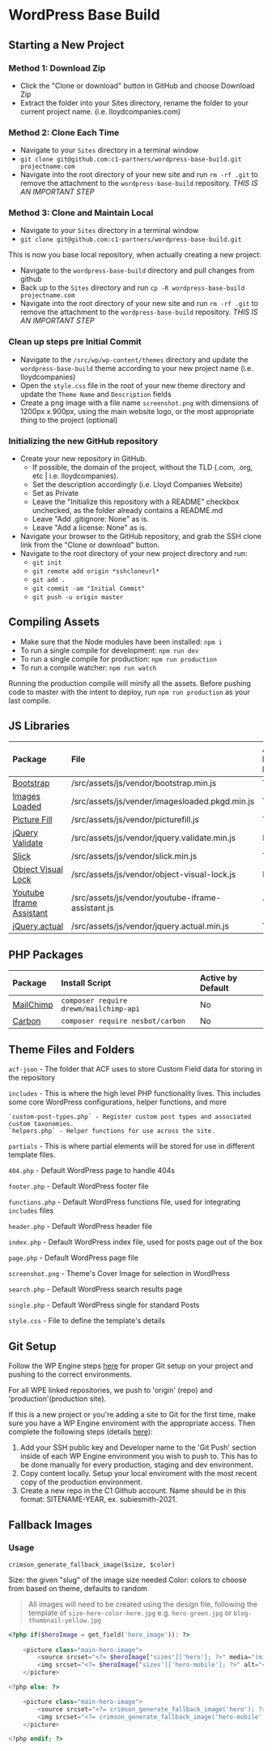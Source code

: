 # WordPress Base Build

## Starting a New Project

### Method 1: Download Zip

- Click the "Clone or download" button in GitHub and choose Download Zip
- Extract the folder into your Sites directory, rename the folder to your current project name. (i.e. lloydcompanies.com)

### Method 2: Clone Each Time

- Navigate to your `Sites` directory in a terminal window
- `git clone git@github.com:c1-partners/wordpress-base-build.git projectname.com`
- Navigate into the root directory of your new site and run `rm -rf .git` to remove the attachment to the `wordpress-base-build` repository. *THIS IS AN IMPORTANT STEP*

### Method 3: Clone and Maintain Local

- Navigate to your `Sites` directory in a terminal window
- `git clone git@github.com:c1-partners/wordpress-base-build.git`

This is now you base local repository, when actually creating a new project:

- Navigate to the `wordpress-base-build` directory and pull changes from github
- Back up to the `Sites` directory and run `cp -R wordpress-base-build projectname.com`
- Navigate into the root directory of your new site and run `rm -rf .git` to remove the attachment to the `wordpress-base-build` repository. *THIS IS AN IMPORTANT STEP*

### Clean up steps pre Initial Commit

- Navigate to the `/src/wp/wp-content/themes` directory and update the `wordpress-base-build` theme according to your new project name (i.e. lloydcompanies)
- Open the `style.css` file in the root of your new theme directory and update the `Theme Name` and `Description` fields
- Create a png image with a file name `screenshot.png` with dimensions of 1200px x 900px, using the main website logo, or the most appropriate thing to the project (optional)

### Initializing the new GitHub repository

- Create your new repository in GitHub.
    + If possible, the domain of the project, without the TLD (.com, .org, etc | i.e. lloydcompanies).
    + Set the description accordingly (i.e. Lloyd Companies Website)
    + Set as Private
    + Leave the "Initialize this repository with a README" checkbox unchecked, as the folder already contains a README.md
    + Leave "Add .gitignore: None" as is.
    + Leave "Add a license: None" as is.
- Navigate your browser to the GitHub repository, and grab the SSH clone link from the "Clone or download" button.
- Navigate to the root directory of your new project directory and run:
    + `git init`
    + `git remote add origin *sshcloneurl*`
    + `git add .`
    + `git commit -am "Initial Commit"`
    + `git push -u origin master`



## Compiling Assets

- Make sure that the Node modules have been installed: `npm i`
- To run a single compile for development: `npm run dev`
- To run a single compile for production: `npm run production`
- To run a compile watcher: `npm run watch`

Running the production compile will minify all the assets. Before pushing code to master with the intent to deploy, run `npm run production` as your last compile.


## JS Libraries

| Package | File | Active by Default | Version |
| :------ | :--- | :---------------- | :------ |
| [Bootstrap](http://getbootstrap.com/) | /src/assets/js/vendor/bootstrap.min.js | Yes | 4.1.0 |
| [Images Loaded](https://imagesloaded.desandro.com/) | /src/assets/js/vender/imagesloaded.pkgd.min.js | Yes | 4.1.0 |
| [Picture Fill](http://scottjehl.github.io/picturefill/) | /src/assets/js/vendor/picturefill.js | Yes | 3.0.2 |
| [jQuery Validate](https://jqueryvalidation.org/) | /src/assets/js/vendor/jquery.validate.min.js | No | 1.15.0 |
| [Slick](http://kenwheeler.github.io/slick/) | /src/assets/js/vendor/slick.min.js | Yes | 1.6.0 |
| [Object Visual Lock](https://github.com/trevorllarson/object-visual-lock) | /src/assets/js/vendor/object-visual-lock.js | No | 1.0.16 |
| [Youtube Iframe Assistant](https://github.com/trevorllarson/youtube-iframe-assistant) | /src/assets/js/vendor/youtube-iframe-assistant.js | Yes | 1.0.10 |
| [jQuery.actual](https://github.com/dreamerslab/jquery.actual) | /src/assets/js/vendor/jquery.actual.min.js | Yes | 1.0.19 |



## PHP Packages

| Package | Install Script | Active by Default |
| :------ | :--- | :---------------- |
| [MailChimp](https://github.com/drewm/mailchimp-api) | `composer require drewm/mailchimp-api` | No |
| [Carbon](https://carbon.nesbot.com/docs/) | `composer require nesbot/carbon` | No |

## Theme Files and Folders

`acf-json` - The folder that ACF uses to store Custom Field data for storing in the repository

`includes` - This is where the high level PHP functionality lives. This includes some core WordPress configurations, helper functions, and more

    `custom-post-types.php` - Register custom post types and associated custom taxonomies.
    `helpers.php` - Helper functions for use across the site.

`partials` - This is where partial elements will be stored for use in different template files.

`404.php` - Default WordPress page to handle 404s

`footer.php` - Default WordPress footer file

`functions.php` - Default WordPress functions file, used for integrating `includes` files

`header.php` - Default WordPress header file

`index.php` - Default WordPress index file, used for posts page out of the box

`page.php` - Default WordPress page file

`screenshot.png` - Theme's Cover Image for selection in WordPress

`search.php` - Default WordPress search results page

`single.php` - Default WordPress single for standard Posts

`style.css` - File to define the template's details

## Git Setup

Follow the WP Engine steps <a href="https://wpengine.com/support/git/#Option_B_Keep_WordPress_core_files_versioned">here</a> for proper Git setup on your project and pushing to the correct environments.

For all WPE linked repositories, we push to 'origin' (repo) and 'production'(production site). 

If this is a new project or you're adding a site to Git for the first time, make sure you have a WP Engine enviroment with the appropriate access. Then complete the following steps (details <a href="https://wpengine.com/support/git/">here</a>):

1. Add your SSH public key and Developer name to the 'Git Push' section inside of each WP Engine environment you wish to push to. This has to be done manually for every production, staging and dev environment.
2. Copy content locally. Setup your local enviroment with the most recent copy of the production environment. 
3. Create a new repo in the C1 Github account. Name should be in this format: SITENAME-YEAR, ex. subiesmith-2021.

## Fallback Images

### Usage
`crimson_generate_fallback_image($size, $color)`

Size: the given "slug" of the image size needed
Color: colors to choose from based on theme, defaults to random

> All images will need to be created using the design file, following the template of `size-here-color-here.jpg` e.g. `hero-green.jpg` or `blog-thumbnail-yellow.jpg`

```php
<?php if($heroImage = get_field('hero_image')): ?>
    
    <picture class="main-hero-image">
        <source srcset="<?= $heroImage['sizes']['hero']; ?>" media="(min-width: 768px)">
        <img srcset="<?= $heroImage['sizes']['hero-mobile']; ?>" alt="<?php the_title(); ?>">
    </picture>

<?php else: ?>

    <picture class="main-hero-image">
        <source srcset="<?= crimson_generate_fallback_image('hero'); ?>" media="(min-width: 768px)">
        <img srcset="<?= crimson_generate_fallback_image('hero-mobile', 'blue'); ?>" alt="<?php the_title(); ?>">
    </picture>

<?php endif; ?>
```


